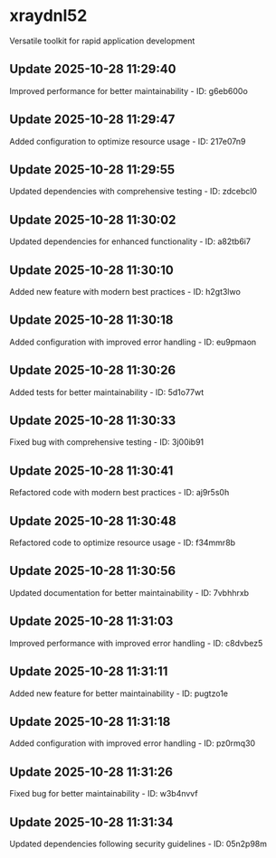 # xraydnl52
Versatile toolkit for rapid application development

## Update 2025-10-28 11:29:40
Improved performance for better maintainability - ID: g6eb600o


## Update 2025-10-28 11:29:47
Added configuration to optimize resource usage - ID: 217e07n9


## Update 2025-10-28 11:29:55
Updated dependencies with comprehensive testing - ID: zdcebcl0


## Update 2025-10-28 11:30:02
Updated dependencies for enhanced functionality - ID: a82tb6i7


## Update 2025-10-28 11:30:10
Added new feature with modern best practices - ID: h2gt3lwo


## Update 2025-10-28 11:30:18
Added configuration with improved error handling - ID: eu9pmaon


## Update 2025-10-28 11:30:26
Added tests for better maintainability - ID: 5d1o77wt


## Update 2025-10-28 11:30:33
Fixed bug with comprehensive testing - ID: 3j00ib91


## Update 2025-10-28 11:30:41
Refactored code with modern best practices - ID: aj9r5s0h


## Update 2025-10-28 11:30:48
Refactored code to optimize resource usage - ID: f34mmr8b


## Update 2025-10-28 11:30:56
Updated documentation for better maintainability - ID: 7vbhhrxb


## Update 2025-10-28 11:31:03
Improved performance with improved error handling - ID: c8dvbez5


## Update 2025-10-28 11:31:11
Added new feature for better maintainability - ID: pugtzo1e


## Update 2025-10-28 11:31:18
Added configuration with improved error handling - ID: pz0rmq30


## Update 2025-10-28 11:31:26
Fixed bug for better maintainability - ID: w3b4nvvf


## Update 2025-10-28 11:31:34
Updated dependencies following security guidelines - ID: 05n2p98m

